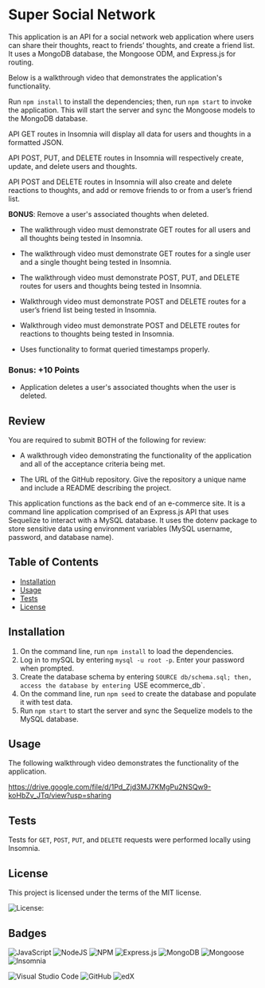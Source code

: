 # Super Social Network

This application is an API for a social network web application where users can share their thoughts, react to friends’ thoughts, and create a friend list. It uses a MongoDB database, the Mongoose ODM, and Express.js for routing.

Below is a walkthrough video that demonstrates the application's functionality.



Run `npm install` to install the dependencies; then, run `npm start` to invoke the application. This will start the server and sync the Mongoose models to the MongoDB database.

API GET routes in Insomnia will display all data for users and thoughts in a formatted JSON.

API POST, PUT, and DELETE routes in Insomnia will respectively create, update, and delete users and thoughts.

API POST and DELETE routes in Insomnia will also create and delete reactions to thoughts, and add or remove friends to or from a user’s friend list.


**BONUS**: Remove a user's associated thoughts when deleted.


  * The walkthrough video must demonstrate GET routes for all users and all thoughts being tested in Insomnia.

  * The walkthrough video must demonstrate GET routes for a single user and a single thought being tested in Insomnia.

  * The walkthrough video must demonstrate POST, PUT, and DELETE routes for users and thoughts being tested in Insomnia.

  * Walkthrough video must demonstrate POST and DELETE routes for a user’s friend list being tested in Insomnia.

  * Walkthrough video must demonstrate POST and DELETE routes for reactions to thoughts being tested in Insomnia.



* Uses functionality to format queried timestamps properly.

### Bonus: +10 Points

* Application deletes a user's associated thoughts when the user is deleted.



## Review

You are required to submit BOTH of the following for review:

* A walkthrough video demonstrating the functionality of the application and all of the acceptance criteria being met.

* The URL of the GitHub repository. Give the repository a unique name and include a README describing the project.






This application functions as the back end of an e-commerce site. It is a command line application comprised of an Express.js API that uses Sequelize to interact with a MySQL database. It uses the dotenv package to store sensitive data using environment variables (MySQL username, password, and database name).


## Table of Contents
* [Installation](#installation)
* [Usage](#usage)
* [Tests](#tests)
* [License](#license)


## Installation
  
1. On the command line, run `npm install` to load the dependencies.
2. Log in to mySQL by entering `mysql -u root -p`. Enter your password when prompted.
3. Create the database schema by entering `SOURCE db/schema.sql; then, access the database by entering `USE ecommerce_db`.
4. On the command line, run `npm seed` to create the database and populate it with test data.
5. Run `npm start` to start the server and sync the Sequelize models to the MySQL database.


## Usage

The following walkthrough video demonstrates the functionality of the application.

https://drive.google.com/file/d/1Pd_Zjd3MJ7KMgPu2NSQw9-koHbZv_JTq/view?usp=sharing


## Tests

Tests for `GET`, `POST`, `PUT`, and `DELETE` requests were performed locally using Insomnia.


## License

 This project is licensed under the terms of the MIT license.

 ![License: ](https://img.shields.io/badge/License-MIT-blueviolet.svg)


## Badges

![JavaScript](https://img.shields.io/badge/javascript-%23323330.svg?style=for-the-badge&logo=javascript&logoColor=%23F7DF1E)  ![NodeJS](https://img.shields.io/badge/node.js-6DA55F?style=for-the-badge&logo=node.js&logoColor=white)  ![NPM](https://img.shields.io/badge/NPM-%23CB3837.svg?style=for-the-badge&logo=npm&logoColor=white)  ![Express.js](https://img.shields.io/badge/express.js-%23404d59.svg?style=for-the-badge&logo=express&logoColor=%2361DAFB)  ![MongoDB](https://img.shields.io/badge/MongoDB-%234ea94b.svg?style=for-the-badge&logo=mongodb&logoColor=white)  ![Mongoose](https://img.shields.io/badge/Mongoose-%234ea94b.svg?style=for-the-badge&logo=mongodb&logoColor=white)  ![Insomnia](https://img.shields.io/badge/Insomnia-black?style=for-the-badge&logo=insomnia&logoColor=5849BE)

![Visual Studio Code](https://img.shields.io/badge/Visual%20Studio%20Code-0078d7.svg?style=for-the-badge&logo=visual-studio-code&logoColor=white) ![GitHub](https://img.shields.io/badge/github-%23121011.svg?style=for-the-badge&logo=github&logoColor=white)  ![edX](https://img.shields.io/badge/edX-%2302262B.svg?style=for-the-badge&logo=edX&logoColor=white)

